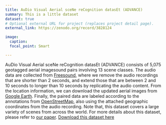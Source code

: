 ```yaml
---
title: AuDio Visual Aerial sceNe reCognition datasEt (ADVANCE)
summary: This is a little dataset
dataset: true
# Optional external URL for project (replaces project detail page).
external_link: https://zenodo.org/record/3828124

image:
  caption: 
  focal_point: Smart

---
```

AuDio Visual Aerial sceNe reCognition datasEt (ADVANCE) consists of 5,075 geotagged aerial imagesound pairs involving 13 scene classes. The audio data are collected from [Freesound](https://freesound.org/browse/geotags/), where we remove the audio recordings that are shorter than 2 seconds, and extend those that are between 2 and 10 seconds to longer than 10 seconds by replicating the audio content. From the location information, we can download the updated aerial images from [Google Earth](https://earthengine.google.com/). Finally, the paired data are labeled according to the annotations from [OpenStreetMap](https://www.openstreetmap.org/), also using the attached geographic coordinates from the audio recording. Note that, this dataset covers a large variety of scenes from across the world. For more details about this dataset, please refer to [our paper](https://arxiv.org/pdf/2005.08449.pdf). [Download this dataset here](https://zenodo.org/record/3828124)